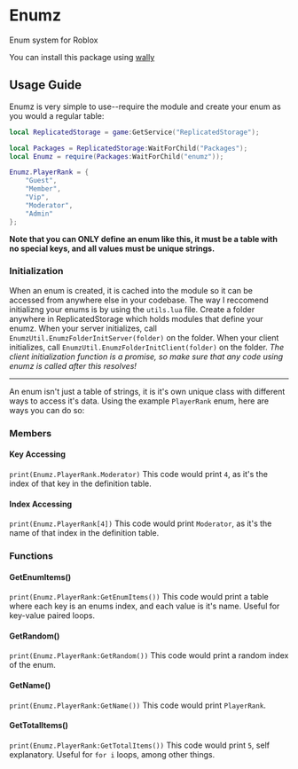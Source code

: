 # Enumz
Enum system for Roblox
 
You can install this package using [wally](https://wally.run/package/stoozey/enumz?version=1.6.0)

## Usage Guide
Enumz is very simple to use--require the module and create your enum as you would a regular table:
```lua
local ReplicatedStorage = game:GetService("ReplicatedStorage");

local Packages = ReplicatedStorage:WaitForChild("Packages");
local Enumz = require(Packages:WaitForChild("enumz"));

Enumz.PlayerRank = {
    "Guest",
    "Member",
    "Vip",
    "Moderator",
    "Admin"
};
```

**Note that you can ONLY define an enum like this, it must be a table with no special keys, and all values must be unique strings.**

### Initialization
When an enum is created, it is cached into the module so it can be accessed from anywhere else in your codebase.
The way I reccomend initializng your enums is by using the `utils.lua` file.
Create a folder anywhere in ReplicatedStorage which holds modules that define your enumz.
When your server initializes, call `EnumzUtil.EnumzFolderInitServer(folder)` on the folder.
When your client initializes, call `EnumzUtil.EnumzFolderInitClient(folder)` on the folder. *The client initialization function is a promise, so make sure that any code using enumz is called after this resolves!*

---
An enum isn't just a table of strings, it is it's own unique class with different ways to access it's data.
Using the example `PlayerRank` enum, here are ways you can do so:

### Members
#### Key Accessing 
`print(Enumz.PlayerRank.Moderator)`
This code would print `4`, as it's the index of that key in the definition table.

#### Index Accessing
`print(Enumz.PlayerRank[4])`
This code would print `Moderator`, as it's the name of that index in the definition table.

### Functions
#### GetEnumItems()
`print(Enumz.PlayerRank:GetEnumItems())`
This code would print a table where each key is an enums index, and each value is it's name. Useful for key-value paired loops.

#### GetRandom()
`print(Enumz.PlayerRank:GetRandom())`
This code would print a random index of the enum.

#### GetName()
`print(Enumz.PlayerRank:GetName())`
This code would print `PlayerRank`.

#### GetTotalItems()
`print(Enumz.PlayerRank:GetTotalItems())`
This code would print `5`, self explanatory. Useful for `for i` loops, among other things.
